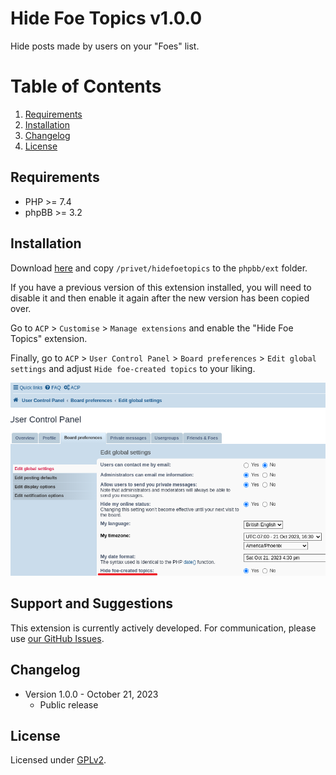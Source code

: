# Hide Foe Topics v1.0.0

Hide posts made by users on your "Foes" list.

# Table of Contents
1. [Requirements](#requirements)
2. [Installation](#installation)
3. [Changelog](#changelog)
4. [License](#license)

## Requirements
* PHP >= 7.4
* phpBB >= 3.2

## Installation

Download [here](https://github.com/privet-fun/phpbb_hidefoetopics) and copy `/privet/hidefoetopics` to the `phpbb/ext` folder.

If you have a previous version of this extension installed, you will need to disable it and then enable it again after the new version has been copied over.

Go to `ACP` > `Customise` > `Manage extensions` and enable the "Hide Foe Topics" extension.

Finally, go to `ACP` > `User Control Panel` > `Board preferences` > `Edit global settings` and adjust `Hide foe-created topics` to your liking.

![](hidefoetopics.png)

## Support and Suggestions

This extension is currently actively developed. For communication, please use [our GitHub Issues](https://github.com/privet-fun/phpbb_hidefoetopics/issues).

## Changelog

* Version 1.0.0 - October 21, 2023
  - Public release

## License

Licensed under [GPLv2](hidefoetopics/license.txt).